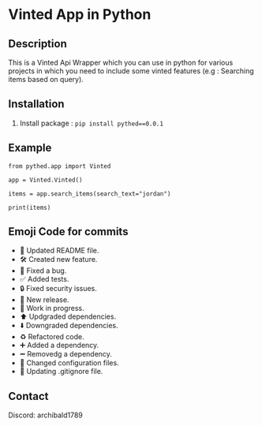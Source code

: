 # Vinted App in Python

## Description

This is a Vinted Api Wrapper which you can use in python for various projects in which you need to include some vinted features (e.g : Searching items based on query).

## Installation

1. Install package : `pip install pythed==0.0.1`

## Example

```
from pythed.app import Vinted

app = Vinted.Vinted()

items = app.search_items(search_text="jordan")

print(items)
```

## Emoji Code for commits

- 🔄 Updated README file.
- 🛠️ Created new feature.
- 🐛 Fixed a bug.
- ✅ Added tests.
- 🔒️ Fixed security issues.
- 🔖 New release.
- 🚧 Work in progress.
- ⬆️ Updgraded dependencies.
- ⬇️ Downgraded dependencies.
- ♻️ Refactored code.
- ➕ Added a dependency.
- ➖ Removedg a dependency.
- 🔧 Changed configuration files.
- 🙈 Updating .gitignore file.

## Contact

Discord: archibald1789
